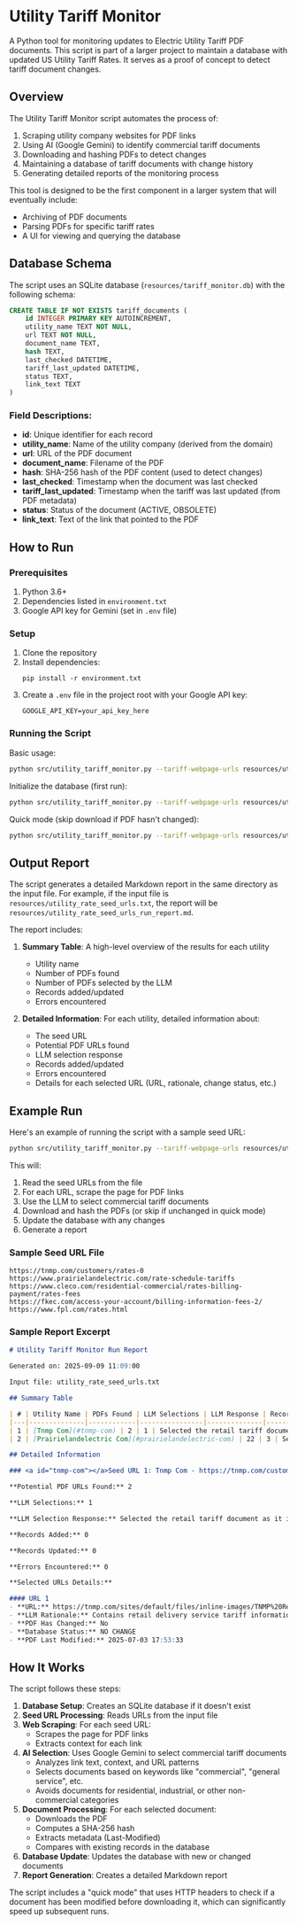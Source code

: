 # Utility Tariff Monitor

A Python tool for monitoring updates to Electric Utility Tariff PDF documents. This script is part of a larger project to maintain a database with updated US Utility Tariff Rates. It serves as a proof of concept to detect tariff document changes.

## Overview

The Utility Tariff Monitor script automates the process of:

1. Scraping utility company websites for PDF links
2. Using AI (Google Gemini) to identify commercial tariff documents
3. Downloading and hashing PDFs to detect changes
4. Maintaining a database of tariff documents with change history
5. Generating detailed reports of the monitoring process

This tool is designed to be the first component in a larger system that will eventually include:
- Archiving of PDF documents
- Parsing PDFs for specific tariff rates
- A UI for viewing and querying the database

## Database Schema

The script uses an SQLite database (`resources/tariff_monitor.db`) with the following schema:

```sql
CREATE TABLE IF NOT EXISTS tariff_documents (
    id INTEGER PRIMARY KEY AUTOINCREMENT,
    utility_name TEXT NOT NULL,
    url TEXT NOT NULL,
    document_name TEXT,
    hash TEXT,
    last_checked DATETIME,
    tariff_last_updated DATETIME,
    status TEXT,
    link_text TEXT
)
```

### Field Descriptions:

- **id**: Unique identifier for each record
- **utility_name**: Name of the utility company (derived from the domain)
- **url**: URL of the PDF document
- **document_name**: Filename of the PDF
- **hash**: SHA-256 hash of the PDF content (used to detect changes)
- **last_checked**: Timestamp when the document was last checked
- **tariff_last_updated**: Timestamp when the tariff was last updated (from PDF metadata)
- **status**: Status of the document (ACTIVE, OBSOLETE)
- **link_text**: Text of the link that pointed to the PDF

## How to Run

### Prerequisites

1. Python 3.6+
2. Dependencies listed in `environment.txt`
3. Google API key for Gemini (set in `.env` file)

### Setup

1. Clone the repository
2. Install dependencies:
   ```
   pip install -r environment.txt
   ```
3. Create a `.env` file in the project root with your Google API key:
   ```
   GOOGLE_API_KEY=your_api_key_here
   ```

### Running the Script

Basic usage:

```bash
python src/utility_tariff_monitor.py --tariff-webpage-urls resources/utility_rate_seed_urls.txt
```

Initialize the database (first run):

```bash
python src/utility_tariff_monitor.py --tariff-webpage-urls resources/utility_rate_seed_urls.txt --initialize
```

Quick mode (skip download if PDF hasn't changed):

```bash
python src/utility_tariff_monitor.py --tariff-webpage-urls resources/utility_rate_seed_urls.txt --quick
```

## Output Report

The script generates a detailed Markdown report in the same directory as the input file. For example, if the input file is `resources/utility_rate_seed_urls.txt`, the report will be `resources/utility_rate_seed_urls_run_report.md`.

The report includes:

1. **Summary Table**: A high-level overview of the results for each utility
   - Utility name
   - Number of PDFs found
   - Number of PDFs selected by the LLM
   - Records added/updated
   - Errors encountered

2. **Detailed Information**: For each utility, detailed information about:
   - The seed URL
   - Potential PDF URLs found
   - LLM selection response
   - Records added/updated
   - Errors encountered
   - Details for each selected URL (URL, rationale, change status, etc.)

## Example Run

Here's an example of running the script with a sample seed URL:

```bash
python src/utility_tariff_monitor.py --tariff-webpage-urls resources/utility_rate_seed_urls.txt --quick
```

This will:
1. Read the seed URLs from the file
2. For each URL, scrape the page for PDF links
3. Use the LLM to select commercial tariff documents
4. Download and hash the PDFs (or skip if unchanged in quick mode)
5. Update the database with any changes
6. Generate a report

### Sample Seed URL File

```
https://tnmp.com/customers/rates-0
https://www.prairielandelectric.com/rate-schedule-tariffs
https://www.cleco.com/residential-commercial/rates-billing-payment/rates-fees
https://fkec.com/access-your-account/billing-information-fees-2/
https://www.fpl.com/rates.html
```

### Sample Report Excerpt

```markdown
# Utility Tariff Monitor Run Report

Generated on: 2025-09-09 11:09:00

Input file: utility_rate_seed_urls.txt

## Summary Table

| # | Utility Name | PDFs Found | LLM Selections | LLM Response | Records Added | Records Updated | Errors |
|---|--------------|------------|----------------|--------------|---------------|-----------------|--------|
| 1 | [Tnmp Com](#tnmp-com) | 2 | 1 | Selected the retail tariff document as it is likel... | 0 | 0 | 0 |
| 2 | [Prairielandelectric Com](#prairielandelectric-com) | 22 | 3 | Selected General Service tariffs from Prairieland ... | 0 | 0 | 0 |

## Detailed Information

### <a id="tnmp-com"></a>Seed URL 1: Tnmp Com - https://tnmp.com/customers/rates-0

**Potential PDF URLs Found:** 2

**LLM Selections:** 1

**LLM Selection Response:** Selected the retail tariff document as it is likely to contain commercial rates and is effective in the current year. The wholesale tariff was excluded.

**Records Added:** 0

**Records Updated:** 0

**Errors Encountered:** 0

**Selected URLs Details:**

#### URL 1
- **URL:** https://tnmp.com/sites/default/files/inline-images/TNMP%20Retail%20Tariff%20%2820250901%29.pdf
- **LLM Rationale:** Contains retail delivery service tariff information, which can include commercial rates. The document is effective in the current year and avoids keywords like 'wholesale'.
- **PDF Has Changed:** No
- **Database Status:** NO CHANGE
- **PDF Last Modified:** 2025-07-03 17:53:33
```

## How It Works

The script follows these steps:

1. **Database Setup**: Creates an SQLite database if it doesn't exist
2. **Seed URL Processing**: Reads URLs from the input file
3. **Web Scraping**: For each seed URL:
   - Scrapes the page for PDF links
   - Extracts context for each link
4. **AI Selection**: Uses Google Gemini to select commercial tariff documents
   - Analyzes link text, context, and URL patterns
   - Selects documents based on keywords like "commercial", "general service", etc.
   - Avoids documents for residential, industrial, or other non-commercial categories
5. **Document Processing**: For each selected document:
   - Downloads the PDF
   - Computes a SHA-256 hash
   - Extracts metadata (Last-Modified)
   - Compares with existing records in the database
6. **Database Update**: Updates the database with new or changed documents
7. **Report Generation**: Creates a detailed Markdown report

The script includes a "quick mode" that uses HTTP headers to check if a document has been modified before downloading it, which can significantly speed up subsequent runs.

